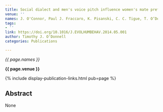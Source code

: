 ```yaml
---
title: Social dialect and men's voice pitch influence women's mate preferences
venue: ''
names: J. O'Connor, Paul J. Fraccaro, K. Pisanski, C. C. Tigue, T. O’Donnell, D. Feinberg
tags:
- ''
link: https://doi.org/10.1016/J.EVOLHUMBEHAV.2014.05.001
author: Timothy J. O'Donnell
categories: Publications

---
```


*{{ page.names }}*

**{{ page.venue }}**

{% include display-publication-links.html pub=page %}

## Abstract

None